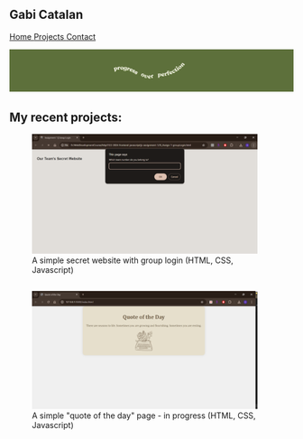 ## Gabi Catalan

[Home ](index.md) 
[Projects ](projects.md) 
[Contact ](contact.md) 

![banner](images/banner.png)

## My recent projects:

<figure><a href="images/js-group-login.png"><img src="images/js-group-login.png" alt="screenshot of a simple secret website + login" width="400"></a><figcaption>A simple secret website with group login (HTML, CSS, Javascript)</figcaption></figure>

##     

<figure><a href="images/simple-quote-of-the-day.png"><img src="images/simple-quote-of-the-day.png" alt="screenshot of a simple quote of the day website" width="400"></a><figcaption>A simple "quote of the day" page - in progress (HTML, CSS, Javascript)</figcaption></figure>